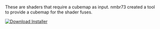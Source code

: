 These are shaders that require a cubemap as input. nmbr73 created a tool to provide a cubemap for the shader fuses.

[![Download Installer](https://img.shields.io/static/v1?label=Download&message=CubeMapLoader-Installer.lua&color=blue)](https://github.com/nmbr73/Shaderfuse/releases/download/V1.1/CubeMapLoader-Installer.lua "Installer")

